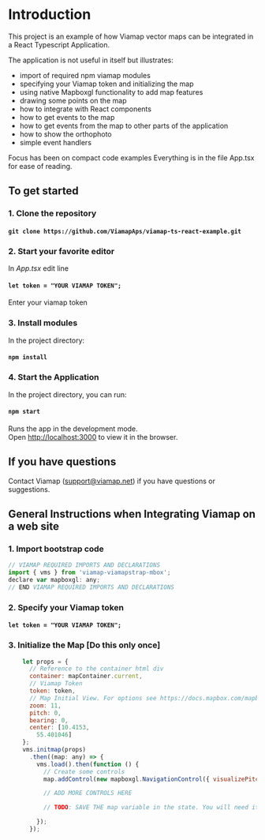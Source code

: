 # Introduction

This project is an example of how Viamap vector maps can be integrated in a React Typescript Application.

The application is not useful in itself but illustrates:

- import of required npm viamap modules
- specifying your Viamap token and initializing the map
- using native Mapboxgl functionality to add map features
- drawing some points on the map
- how to integrate with React components
- how to get events to the map
- how to get events from the map to other parts of the application
- how to show the orthophoto
- simple event handlers

Focus has been on compact code examples
Everything is in the file App.tsx for ease of reading.

## To get started

### 1. Clone the repository 

#### `git clone https://github.com/ViamapAps/viamap-ts-react-example.git`

### 2. Start your favorite editor

In _App.tsx_ edit line 
####    `let token = "YOUR VIAMAP TOKEN";`
Enter your viamap token

### 3.  Install modules

In the project directory:

#### `npm install`

### 4.  Start the Application

In the project directory, you can run:

#### `npm start`

Runs the app in the development mode.\
Open [http://localhost:3000](http://localhost:3000) to view it in the browser.


## If you have questions

Contact Viamap (support@viamap.net) if you have questions or suggestions.


## General Instructions when Integrating Viamap on a web site

### 1. Import bootstrap code

```javascript
// VIAMAP REQUIRED IMPORTS AND DECLARATIONS
import { vms } from 'viamap-viamapstrap-mbox';
declare var mapboxgl: any;
// END VIAMAP REQUIRED IMPORTS AND DECLARATIONS
```

### 2. Specify your Viamap token

#### `let token = "YOUR VIAMAP TOKEN";`

### 3. Initialize the Map [Do this only once]

```javascript
    let props = {
      // Reference to the container html div
      container: mapContainer.current,
      // Viamap Token
      token: token,
      // Map Initial View. For options see https://docs.mapbox.com/mapbox-gl-js/api/map/
      zoom: 11,
      pitch: 0,
      bearing: 0,
      center: [10.4153,
        55.401046]
    };
    vms.initmap(props)
      .then((map: any) => {
        vms.load().then(function () {
          // Create some controls
          map.addControl(new mapboxgl.NavigationControl({ visualizePitch: true }), 'top-left');

          // ADD MORE CONTROLS HERE

          // TODO: SAVE THE map variable in the state. You will need it later

        });
      });
```

